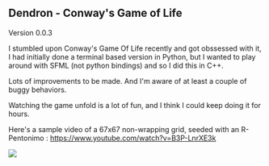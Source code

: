 ## Dendron - Conway's Game of Life

Version 0.0.3

I stumbled upon Conway's Game Of Life recently and got obssessed with it, I had initially done a terminal based version in Python, but I wanted to play around with SFML (not python bindings) and so I did this in C++.

Lots of improvements to be made. And I'm aware of at least a couple of buggy behaviors.

Watching the game unfold is a lot of fun, and I think I could keep doing it for hours.

Here's a sample video of a 67x67 non-wrapping grid, seeded with an R-Pentonimo : https://www.youtube.com/watch?v=B3P-LnrXE3k

![](http://i.imgur.com/YqNoa3v.png)
